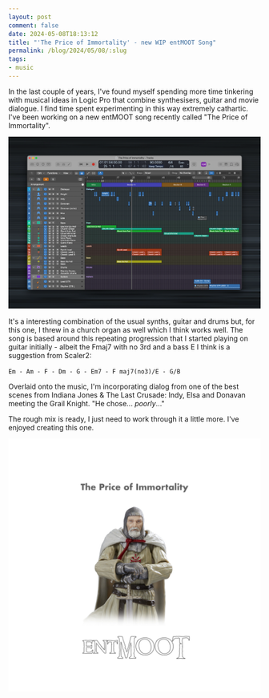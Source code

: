 ```yaml
---
layout: post
comment: false
date: 2024-05-08T18:13:12
title: "'The Price of Immortality' - new WIP entMOOT Song"
permalink: /blog/2024/05/08/:slug
tags:
- music
---
```


In the last couple of years, I've found myself spending more time tinkering with musical ideas in Logic Pro that combine synthesisers, guitar and movie dialogue. I find time spent experimenting in this way extremely cathartic. I've been working on a new entMOOT song recently called "The Price of Immortality".

<img src="/img/2024-05-08-logic.png" class="img-fluid" alt="Screenshot of the The Price of Immortality Logic Pro project" loading="lazy">

It's a interesting combination of the usual synths, guitar and drums but, for this one, I threw in a church organ as well which I think works well. The song is  based around this repeating progression that I started playing on guitar initially - albeit the Fmaj7 with no 3rd and a bass E I think is a suggestion from Scaler2:

`Em - Am - F - Dm - G - Em7 - F maj7(no3)/E - G/B`

Overlaid onto the music, I'm incorporating dialog from one of the best scenes from Indiana Jones & The Last Crusade: Indy, Elsa and Donavan meeting the Grail Knight. "He chose... _poorly_..."

The rough mix is ready, I just need to work through it a little more. I've enjoyed creating this one.

<img src="/img/2024-05-08-cover-art.jpg" class="img-fluid" alt="Cover art of The Price of Immortality depicting a toy version of the Grail Knight from Indiana Jones & the Last Crusade" loading="lazy">
